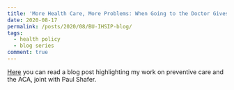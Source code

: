 ```yaml
---
title: 'More Health Care, More Problems: When Going to the Doctor Gives You Headaches'
date: 2020-08-17
permalink: /posts/2020/08/BU-IHSIP-blog/
tags:
  - health policy
  - blog series
comment: true
---
```


[Here](http://www.bu.edu/ihsip/2020/08/17/more-health-care-more-problems-when-going-to-the-doctor-gives-you-headaches/) you can read a blog post highlighting my work on preventive care and the ACA, joint with Paul Shafer. 
